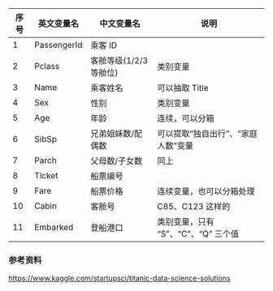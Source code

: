 

| 序号 | 英文变量名  | 中文变量名            | 说明                                |
| ---- | ----------- | --------------------- | ----------------------------------- |
| 1    | PassengerId | 乘客 ID               |                                     |
| 2    | Pclass      | 客舱等级(1/2/3等舱位) | 类别变量                            |
| 3    | Name        | 乘客姓名              | 可以抽取 Title                      |
| 4    | Sex         | 性别                  | 类别变量                            |
| 5    | Age         | 年龄                  | 连续，可以分箱                      |
| 6    | SibSp       | 兄弟姐妹数/配偶数     | 可以提取“独自出行”、“家庭人数”变量  |
| 7    | Parch       | 父母数/子女数         | 同上                                |
| 8    | Ticket      | 船票编号              |                                     |
| 9    | Fare        | 船票价格              | 连续变量，也可以分箱处理            |
| 10   | Cabin       | 客舱号                | C85、C123 这样的                    |
| 11   | Embarked    | 登船港口              | 类别变量，只有 “S”、“C”、“Q” 三个值 |

###  参考资料

https://www.kaggle.com/startupsci/titanic-data-science-solutions







